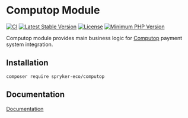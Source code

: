 # Computop Module

[![CI](https://github.com/spryker-eco/computop/actions/workflows/ci.yml/badge.svg)](https://github.com/spryker-eco/computop/actions/workflows/ci.yml)
[![Latest Stable Version](https://poser.pugx.org/spryker-eco/computop/v/stable.svg)](https://packagist.org/packages/spryker-eco/computop)
[![License](https://img.shields.io/github/license/spryker-eco/computop.svg?b=master)](https://github.com/spryker-eco/computop)
[![Minimum PHP Version](https://img.shields.io/badge/php-%3E%3D%207.4-8892BF.svg)](https://php.net/)

Computop module provides main business logic for [Computop](https://computop.com/) payment system integration.

## Installation

```
composer require spryker-eco/computop
```

## Documentation

[Documentation](https://docs.spryker.com/docs/scos/user/technology-partners/202108.0/payment-partners/computop/computop.html)
